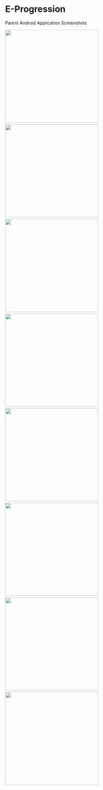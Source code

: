 # E-Progression





Parent Android Application Screenshots

<div style="display:grid; grid-gap:5px;">  
  <img src="Android/E-Progression/images/loginscreen.jpeg" width="300" >
  <img src="Android/E-Progression/images/registrationscreen.jpeg" width="300" >
  <img src="Android/E-Progression/images/passresetscreen.jpeg" width="300" >
  <img src="Android/E-Progression/images/homescreen.jpeg" width="300" >
  <img src="Android/E-Progression/images/resultsscreen.jpeg" width="300" >
  <img src="Android/E-Progression/images/feesscreen.jpeg" width="300" >
  <img src="Android/E-Progression/images/newsscreen.jpeg" width="300" >
  <img src="Android/E-Progression/images/profilescreen.jpeg" width="300" >
  </div>
